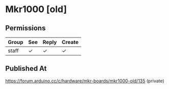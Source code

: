 # Mkr1000 [old]

## Permissions

| Group | See | Reply | Create |
| ----- | --- | ----- | ------ |
| staff | ✓   | ✓     | ✓      |

## Published At

https://forum.arduino.cc/c/hardware/mkr-boards/mkr1000-old/135 (private)
